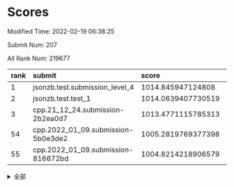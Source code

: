 # Scores

Modified Time: 2022-02-19 06:38:25

Submit Num: 207

All Rank Num: 219677

| rank |               submit               |       score        |       sigma        | pk_num |
| :--- | :--------------------------------- | :----------------- | :----------------- | :----- |
| 1    | jsonzb.test.submission_level_4     | 1014.845947124808  | 0.8297381095930827 | 4242   |
| 2    | jsonzb.test.test_1                 | 1014.0639407730519 | 0.8262924816707383 | 4244   |
| 3    | cpp.21_12_24.submission-2b2ea0d7   | 1013.4771115785313 | 0.8066108691795454 | 4250   |
| 54   | cpp.2022_01_09.submission-5b0e3de2 | 1005.2819769377398 | 0.7244806848522845 | 4250   |
| 55   | cpp.2022_01_09.submission-816672bd | 1004.8214218906579 | 0.7132996616508291 | 4242   |


<details>
<summary>全部</summary>

| rank |                 submit                 |       score        |       sigma        | pk_num |
| :--- | :------------------------------------- | :----------------- | :----------------- | :----- |
| 1    | jsonzb.test.submission_level_4         | 1014.845947124808  | 0.8297381095930827 | 4242   |
| 2    | jsonzb.test.test_1                     | 1014.0639407730519 | 0.8262924816707383 | 4244   |
| 3    | cpp.21_12_24.submission-2b2ea0d7       | 1013.4771115785313 | 0.8066108691795454 | 4250   |
| 4    | gobigger.level_3.submission_level_3_15 | 1011.7897350346047 | 0.80086033158989   | 4243   |
| 5    | gobigger.level_3.submission_level_3_25 | 1011.4089990576356 | 0.777808521992732  | 4250   |
| 6    | gobigger.level_3.submission_level_3_19 | 1011.4006195451645 | 0.7779836162029593 | 4241   |
| 7    | gobigger.level_3.submission_level_3_2  | 1011.3277217475354 | 0.7757478246474528 | 4245   |
| 8    | gobigger.level_3.submission_level_3_14 | 1011.1904246893394 | 0.7580347824553417 | 4250   |
| 9    | gobigger.level_3.submission_level_3_0  | 1011.111567198777  | 0.7715584230434336 | 4247   |
| 10   | gobigger.level_3.submission_level_3_32 | 1010.9314010667134 | 0.777162474323114  | 4244   |
| 11   | gobigger.level_3.submission_level_3_7  | 1010.9034420754508 | 0.7775759307208637 | 4246   |
| 12   | gobigger.level_3.submission_level_3_37 | 1010.759028989046  | 0.7705415446338604 | 4245   |
| 13   | gobigger.level_3.submission_level_3_16 | 1010.741920756353  | 0.7665574051890568 | 4243   |
| 14   | gobigger.level_3.submission_level_3_13 | 1010.5910519173583 | 0.7684775769169132 | 4244   |
| 15   | gobigger.level_3.submission_level_3_33 | 1010.5814386250784 | 0.7979561023439983 | 4250   |
| 16   | gobigger.level_3.submission_level_3_10 | 1010.5167101826405 | 0.7588328497754951 | 4242   |
| 17   | gobigger.level_3.submission_level_3_6  | 1010.4765848694386 | 0.758508899090039  | 4248   |
| 18   | gobigger.level_3.submission_level_3_8  | 1010.4334669999964 | 0.7744961502747346 | 4243   |
| 19   | gobigger.level_3.submission_level_3_4  | 1010.4061731573894 | 0.7607694886304932 | 4245   |
| 20   | gobigger.level_3.submission_level_3_12 | 1010.3972863350115 | 0.7573302205105591 | 4238   |
| 21   | gobigger.level_3.submission_level_3_39 | 1010.3883542206813 | 0.779314896629465  | 4243   |
| 22   | gobigger.level_3.submission_level_3_48 | 1010.2981201972331 | 0.7720247404356076 | 4245   |
| 23   | gobigger.level_3.submission_level_3_20 | 1010.2937018999594 | 0.7727935729307337 | 4240   |
| 24   | gobigger.level_3.submission_level_3_43 | 1010.2763217819984 | 0.7769453863869326 | 4241   |
| 25   | gobigger.level_3.submission_level_3_11 | 1010.2540961863651 | 0.757165077601743  | 4248   |
| 26   | gobigger.level_3.submission_level_3_26 | 1010.1991151730001 | 0.7587982597061018 | 4242   |
| 27   | gobigger.level_3.submission_level_3_38 | 1010.1986914086839 | 0.7570333730379392 | 4248   |
| 28   | gobigger.level_3.submission_level_3_27 | 1010.1933576351595 | 0.7674386582138987 | 4247   |
| 29   | gobigger.level_3.submission_level_3_5  | 1010.1497039176162 | 0.773257106126525  | 4241   |
| 30   | gobigger.level_3.submission_level_3_44 | 1010.1444523679631 | 0.7693359522368632 | 4246   |
| 31   | gobigger.level_3.submission_level_3_47 | 1010.1031267919799 | 0.7703075440647906 | 4243   |
| 32   | gobigger.level_3.submission_level_3_46 | 1009.978425080678  | 0.7730832080431661 | 4248   |
| 33   | gobigger.level_3.submission_level_3_35 | 1009.9236417052699 | 0.7545375321841028 | 4242   |
| 34   | gobigger.level_3.submission_level_3_36 | 1009.895567618111  | 0.7378677235269848 | 4246   |
| 35   | gobigger.level_3.submission_level_3_22 | 1009.810616564525  | 0.7706648556868041 | 4242   |
| 36   | gobigger.level_3.submission_level_3_30 | 1009.7502926514443 | 0.7475920570462317 | 4247   |
| 37   | gobigger.level_3.submission_level_3_29 | 1009.7471823668121 | 0.7458095294862918 | 4244   |
| 38   | gobigger.level_3.submission_level_3_34 | 1009.7323252405399 | 0.7309782877183517 | 4242   |
| 39   | gobigger.level_3.submission_level_3_17 | 1009.728789906521  | 0.7640245714122484 | 4248   |
| 40   | gobigger.level_3.submission_level_3_23 | 1009.665370421188  | 0.734406822459743  | 4244   |
| 41   | gobigger.level_3.submission_level_3_40 | 1009.5738153554519 | 0.752021607370929  | 4248   |
| 42   | gobigger.level_3.submission_level_3_21 | 1009.5650450181992 | 0.7467073317537969 | 4243   |
| 43   | gobigger.level_3.submission_level_3_9  | 1009.4896017218528 | 0.7685351171212959 | 4245   |
| 44   | gobigger.level_3.submission_level_3_1  | 1009.4837126002686 | 0.7539062161946771 | 4245   |
| 45   | gobigger.level_3.submission_level_3_18 | 1009.3636423053453 | 0.769775596575692  | 4245   |
| 46   | gobigger.level_3.submission_level_3_45 | 1009.3567874453717 | 0.7621896356029881 | 4249   |
| 47   | gobigger.level_3.submission_level_3_3  | 1009.3303459101965 | 0.7545854999329759 | 4243   |
| 48   | gobigger.level_3.submission_level_3_31 | 1009.0993308396047 | 0.7538523632639444 | 4242   |
| 49   | gobigger.level_3.submission_level_3_24 | 1009.0943576809772 | 0.748947511147441  | 4243   |
| 50   | gobigger.level_3.submission_level_3_42 | 1009.0051763807784 | 0.7483966975311453 | 4247   |
| 51   | gobigger.level_3.submission_level_3_28 | 1008.6716797434937 | 0.7482065282060741 | 4251   |
| 52   | gobigger.level_3.submission_level_3_49 | 1008.5549020722854 | 0.737043283133758  | 4244   |
| 53   | gobigger.level_3.submission_level_3_41 | 1008.240191540517  | 0.7664539618509058 | 4239   |
| 54   | cpp.2022_01_09.submission-5b0e3de2     | 1005.2819769377398 | 0.7244806848522845 | 4250   |
| 55   | cpp.2022_01_09.submission-816672bd     | 1004.8214218906579 | 0.7132996616508291 | 4242   |
| 56   | gobigger.level_1.submission_level_1_43 | 1004.646652702427  | 0.7177801207859709 | 4236   |
| 57   | gobigger.level_1.submission_level_1_45 | 1004.4628045342419 | 0.7138605514216466 | 4245   |
| 58   | gobigger.level_1.submission_level_1_26 | 1004.4577170937946 | 0.7262419701936648 | 4244   |
| 59   | gobigger.level_1.submission_level_1_6  | 1004.3836740329148 | 0.7109399297879957 | 4242   |
| 60   | gobigger.level_1.submission_level_1_36 | 1004.2788473975612 | 0.7191076007843126 | 4247   |
| 61   | gobigger.level_1.submission_level_1_29 | 1004.068938889198  | 0.7238737078219692 | 4240   |
| 62   | gobigger.level_1.submission_level_1_1  | 1004.015312650998  | 0.7136538154664626 | 4242   |
| 63   | gobigger.level_1.submission_level_1_12 | 1003.9536732206892 | 0.7174206445537415 | 4247   |
| 64   | gobigger.level_1.submission_level_1_21 | 1003.9235529688843 | 0.7266940232973823 | 4246   |
| 65   | gobigger.level_1.submission_level_1_40 | 1003.8916805632088 | 0.7141211697203574 | 4243   |
| 66   | gobigger.level_1.submission_level_1_17 | 1003.851298402823  | 0.7299521196199327 | 4242   |
| 67   | gobigger.level_1.submission_level_1_31 | 1003.8490754038932 | 0.7212486504696858 | 4248   |
| 68   | gobigger.level_1.submission_level_1_18 | 1003.7958180304862 | 0.7138467529932634 | 4246   |
| 69   | gobigger.level_1.submission_level_1_0  | 1003.7894891126679 | 0.7187710768130076 | 4243   |
| 70   | gobigger.level_1.submission_level_1_34 | 1003.7740929401496 | 0.7132324020845843 | 4246   |
| 71   | gobigger.level_1.submission_level_1_23 | 1003.695963178063  | 0.7179791460466044 | 4243   |
| 72   | gobigger.level_1.submission_level_1_41 | 1003.6905747286901 | 0.7080350518294235 | 4245   |
| 73   | gobigger.level_1.submission_level_1_33 | 1003.6713426524285 | 0.7209763678219894 | 4246   |
| 74   | gobigger.level_1.submission_level_1_10 | 1003.663995961583  | 0.7112842213486925 | 4242   |
| 75   | gobigger.level_1.submission_level_1_46 | 1003.6225858980063 | 0.7048775718122845 | 4247   |
| 76   | gobigger.level_1.submission_level_1_42 | 1003.5339776841635 | 0.7298203999494352 | 4247   |
| 77   | gobigger.level_1.submission_level_1_28 | 1003.4925557812919 | 0.7253798972872136 | 4243   |
| 78   | gobigger.level_1.submission_level_1_2  | 1003.386296511595  | 0.713180984059318  | 4243   |
| 79   | gobigger.level_1.submission_level_1_47 | 1003.336304844658  | 0.7250225328835838 | 4243   |
| 80   | gobigger.level_1.submission_level_1_8  | 1003.3258580460044 | 0.7213924302669353 | 4249   |
| 81   | gobigger.level_1.submission_level_1_9  | 1003.3065169400465 | 0.7206560043193695 | 4245   |
| 82   | gobigger.level_1.submission_level_1_3  | 1003.2568580017543 | 0.7092755187050096 | 4242   |
| 83   | gobigger.level_1.submission_level_1_38 | 1003.25539471957   | 0.7315825620348911 | 4245   |
| 84   | gobigger.level_1.submission_level_1_15 | 1003.0648772160259 | 0.7053586976170899 | 4249   |
| 85   | gobigger.level_1.submission_level_1_20 | 1002.9904938594292 | 0.7166678642095833 | 4243   |
| 86   | gobigger.level_1.submission_level_1_24 | 1002.9516623861537 | 0.7109698836130279 | 4236   |
| 87   | gobigger.level_1.submission_level_1_7  | 1002.8931932993947 | 0.7038156743372964 | 4250   |
| 88   | gobigger.level_1.submission_level_1_32 | 1002.8655298810405 | 0.704762507116332  | 4242   |
| 89   | gobigger.level_1.submission_level_1_49 | 1002.7993068507876 | 0.7157152862290476 | 4250   |
| 90   | gobigger.level_1.submission_level_1_35 | 1002.7891063650163 | 0.705216594279128  | 4246   |
| 91   | gobigger.level_1.submission_level_1_44 | 1002.7819023201648 | 0.7210895694379407 | 4244   |
| 92   | gobigger.level_1.submission_level_1_25 | 1002.7285972915164 | 0.7169172856575992 | 4245   |
| 93   | gobigger.level_1.submission_level_1_5  | 1002.6610832383465 | 0.7199911463733533 | 4250   |
| 94   | gobigger.level_1.submission_level_1_13 | 1002.6516024823591 | 0.7188729415402763 | 4247   |
| 95   | gobigger.level_1.submission_level_1_11 | 1002.5147651892685 | 0.709919123755893  | 4243   |
| 96   | gobigger.level_1.submission_level_1_19 | 1002.4657975924906 | 0.6999692909719506 | 4243   |
| 97   | gobigger.level_1.submission_level_1_16 | 1002.4342169084338 | 0.7069661412341717 | 4250   |
| 98   | gobigger.level_1.submission_level_1_27 | 1002.3759376065472 | 0.7118300979694598 | 4242   |
| 99   | gobigger.level_1.submission_level_1_22 | 1002.3414571710709 | 0.7135400104263208 | 4247   |
| 100  | gobigger.level_1.submission_level_1_30 | 1002.3047579238062 | 0.6993188375553993 | 4247   |
| 101  | gobigger.level_1.submission_level_1_14 | 1002.1907150737309 | 0.7049926721025641 | 4242   |
| 102  | gobigger.level_1.submission_level_1_37 | 1001.8505082230313 | 0.7228025879901775 | 4248   |
| 103  | gobigger.level_1.submission_level_1_4  | 1001.8473171534346 | 0.7078365955540846 | 4245   |
| 104  | gobigger.level_1.submission_level_1_48 | 1001.8343800253987 | 0.7181618384773321 | 4248   |
| 105  | gobigger.level_1.submission_level_1_39 | 1001.6406514757938 | 0.7141530640733345 | 4241   |
| 106  | gobigger.random.submission_random_34   | 997.1002941672591  | 0.7132011933021792 | 4248   |
| 107  | gobigger.random.submission_random_14   | 997.047941031232   | 0.6985313264912518 | 4244   |
| 108  | gobigger.random.submission_random_41   | 997.0403930327163  | 0.7136437641629944 | 4243   |
| 109  | gobigger.random.submission_random_35   | 997.0107259619651  | 0.7029482690113673 | 4252   |
| 110  | gobigger.random.submission_random_9    | 996.7630496887701  | 0.7132044703748195 | 4250   |
| 111  | gobigger.random.submission_random_5    | 996.7105466394476  | 0.705963152895125  | 4245   |
| 112  | gobigger.random.submission_random_38   | 996.6929179663216  | 0.7090843137404996 | 4246   |
| 113  | gobigger.random.submission_random_37   | 996.6065226731156  | 0.7130390100971549 | 4245   |
| 114  | gobigger.random.submission_random_21   | 996.5811044243289  | 0.710254039119206  | 4251   |
| 115  | gobigger.random.submission_random_7    | 996.5753879540216  | 0.713727836513712  | 4251   |
| 116  | gobigger.random.submission_random_48   | 996.533053174651   | 0.7201523586744049 | 4241   |
| 117  | gobigger.random.submission_random_49   | 996.4243669723833  | 0.6989242880050089 | 4248   |
| 118  | gobigger.random.submission_random_10   | 996.3528920656041  | 0.7121740231792257 | 4245   |
| 119  | gobigger.random.submission_random_25   | 996.2684070423932  | 0.7140739318376981 | 4240   |
| 120  | gobigger.random.submission_random_45   | 996.1933933634234  | 0.7061692498698723 | 4249   |
| 121  | gobigger.random.submission_random_11   | 996.1750084170324  | 0.7132628546382885 | 4242   |
| 122  | gobigger.random.submission_random_12   | 996.1337478186736  | 0.7175236014218762 | 4240   |
| 123  | gobigger.random.submission_random_47   | 996.1223724596431  | 0.7007025873441042 | 4242   |
| 124  | gobigger.random.submission_random_23   | 996.1031851815163  | 0.7111741910313039 | 4249   |
| 125  | gobigger.random.submission_random_1    | 996.0803842505089  | 0.7041170038142395 | 4247   |
| 126  | gobigger.random.submission_random_17   | 996.0664806253674  | 0.7101675081596298 | 4250   |
| 127  | gobigger.random.submission_random_46   | 996.0124924330493  | 0.7214824646708156 | 4246   |
| 128  | gobigger.random.submission_random_39   | 995.9946327797626  | 0.7188082553132183 | 4240   |
| 129  | gobigger.random.submission_random_42   | 995.8876172817104  | 0.7190784794675225 | 4236   |
| 130  | gobigger.random.submission_random_16   | 995.8487923780823  | 0.706056250027486  | 4239   |
| 131  | gobigger.random.submission_random_3    | 995.8485325630295  | 0.7158150037964902 | 4244   |
| 132  | gobigger.random.submission_random_32   | 995.840057087928   | 0.7083490318557759 | 4246   |
| 133  | gobigger.random.submission_random_36   | 995.7996393229106  | 0.7054888066232763 | 4248   |
| 134  | gobigger.random.submission_random_6    | 995.7601775523149  | 0.7074567128490231 | 4243   |
| 135  | gobigger.random.submission_random_20   | 995.7574347801009  | 0.7291506901215719 | 4245   |
| 136  | gobigger.random.submission_random_44   | 995.726642359372   | 0.7172568757437034 | 4247   |
| 137  | gobigger.random.submission_random_18   | 995.664290796211   | 0.7164846029198858 | 4242   |
| 138  | gobigger.random.submission_random_28   | 995.6336941979712  | 0.7070778949575393 | 4246   |
| 139  | gobigger.random.submission_random_30   | 995.4031060257322  | 0.7178475169708506 | 4245   |
| 140  | gobigger.random.submission_random_13   | 995.3611702948414  | 0.718633905707688  | 4241   |
| 141  | gobigger.random.submission_random_29   | 995.3509878262687  | 0.715981160478604  | 4245   |
| 142  | gobigger.random.submission_random_19   | 995.3345360109217  | 0.7068563392592215 | 4251   |
| 143  | gobigger.random.submission_random_27   | 995.3238134931443  | 0.708611877075138  | 4248   |
| 144  | gobigger.random.submission_random_22   | 995.2895201684653  | 0.6966730949590743 | 4247   |
| 145  | gobigger.random.submission_random_15   | 995.2802923713631  | 0.7221202994873147 | 4245   |
| 146  | gobigger.random.submission_random_4    | 995.2382206748842  | 0.7243273066341486 | 4245   |
| 147  | gobigger.random.submission_random_24   | 995.1839464842286  | 0.7295730078878945 | 4245   |
| 148  | gobigger.random.submission_random_2    | 995.0388278555937  | 0.7067885045135347 | 4247   |
| 149  | gobigger.random.submission_random_8    | 994.8869269663345  | 0.7085589150336271 | 4243   |
| 150  | gobigger.random.submission_random_33   | 994.8727840554326  | 0.7153493988902371 | 4247   |
| 151  | gobigger.random.submission_random_43   | 994.850524276095   | 0.7181789241538942 | 4245   |
| 152  | gobigger.random.submission_random_40   | 994.8037832952004  | 0.7124426434112889 | 4246   |
| 153  | gobigger.random.submission_random_31   | 994.7769346385303  | 0.7331927446585784 | 4248   |
| 154  | gobigger.random.submission_random_26   | 994.6636465229257  | 0.7290810960064388 | 4249   |
| 155  | gobigger.random.submission_random_0    | 994.4021986487109  | 0.7105906141132555 | 4246   |
| 156  | gobigger.level_2.submission_level_2_17 | 993.9909748201721  | 0.7276348418230187 | 4244   |
| 157  | gobigger.level_2.submission_level_2_19 | 993.7577160649267  | 0.7234329987841809 | 4247   |
| 158  | gobigger.level_2.submission_level_2_13 | 993.5843942045084  | 0.7209167335093776 | 4243   |
| 159  | gobigger.level_2.submission_level_2_27 | 993.3442828599345  | 0.7482432374750984 | 4250   |
| 160  | gobigger.level_2.submission_level_2_47 | 993.3330259962198  | 0.7426257219601886 | 4248   |
| 161  | gobigger.level_2.submission_level_2_11 | 993.1782813378874  | 0.7685137462116485 | 4245   |
| 162  | gobigger.level_2.submission_level_2_21 | 993.0270579760504  | 0.7183942015563487 | 4242   |
| 163  | gobigger.level_2.submission_level_2_29 | 992.970800127407   | 0.7404284279566111 | 4248   |
| 164  | gobigger.level_2.submission_level_2_6  | 992.9171106759446  | 0.7270731435125946 | 4242   |
| 165  | gobigger.level_2.submission_level_2_42 | 992.915611252174   | 0.7526349433073671 | 4246   |
| 166  | gobigger.level_2.submission_level_2_12 | 992.8909384986471  | 0.7360829990089537 | 4245   |
| 167  | gobigger.level_2.submission_level_2_44 | 992.8286506560727  | 0.7341660973570572 | 4245   |
| 168  | gobigger.level_2.submission_level_2_10 | 992.5925876247137  | 0.733286874545039  | 4246   |
| 169  | gobigger.level_2.submission_level_2_38 | 992.540412062977   | 0.719725820397487  | 4246   |
| 170  | gobigger.level_2.submission_level_2_45 | 992.5234001830167  | 0.7509182721589995 | 4244   |
| 171  | gobigger.level_2.submission_level_2_41 | 992.4960581661175  | 0.753851446163227  | 4247   |
| 172  | gobigger.level_2.submission_level_2_37 | 992.4392390475481  | 0.742572440007927  | 4242   |
| 173  | gobigger.level_2.submission_level_2_4  | 992.3487264933835  | 0.7431782864382168 | 4248   |
| 174  | gobigger.level_2.submission_level_2_22 | 992.306178700226   | 0.7476351808634256 | 4245   |
| 175  | gobigger.level_2.submission_level_2_3  | 992.2147418216093  | 0.7310351580779082 | 4245   |
| 176  | gobigger.level_2.submission_level_2_49 | 992.1769085473386  | 0.7389551246363563 | 4244   |
| 177  | gobigger.level_2.submission_level_2_0  | 992.0517639503512  | 0.7473484505953111 | 4247   |
| 178  | gobigger.level_2.submission_level_2_24 | 992.002624613966   | 0.7477436645260694 | 4254   |
| 179  | gobigger.level_2.submission_level_2_40 | 991.973357075174   | 0.7414543700622739 | 4246   |
| 180  | gobigger.level_2.submission_level_2_46 | 991.9036826029388  | 0.7460202937222077 | 4245   |
| 181  | gobigger.level_2.submission_level_2_26 | 991.8634661966901  | 0.7496711400209443 | 4244   |
| 182  | gobigger.level_2.submission_level_2_32 | 991.7362849881632  | 0.7386648896306492 | 4245   |
| 183  | gobigger.level_2.submission_level_2_23 | 991.7182167073248  | 0.7394197900518852 | 4246   |
| 184  | gobigger.level_2.submission_level_2_39 | 991.6820431848193  | 0.7474746702422806 | 4243   |
| 185  | gobigger.level_2.submission_level_2_33 | 991.6651835737854  | 0.755709160813032  | 4241   |
| 186  | gobigger.level_2.submission_level_2_20 | 991.6552198210882  | 0.7594425874194742 | 4245   |
| 187  | gobigger.level_2.submission_level_2_35 | 991.6371526095456  | 0.7680021923498115 | 4244   |
| 188  | gobigger.level_2.submission_level_2_2  | 991.632593160673   | 0.7465609000572029 | 4242   |
| 189  | gobigger.level_2.submission_level_2_25 | 991.5632288592413  | 0.740042613918324  | 4240   |
| 190  | gobigger.level_2.submission_level_2_16 | 991.5414778283617  | 0.7582356364150475 | 4239   |
| 191  | gobigger.level_2.submission_level_2_14 | 991.4485648596486  | 0.7422245401239247 | 4243   |
| 192  | gobigger.level_2.submission_level_2_28 | 991.3380762967615  | 0.7568825812601193 | 4245   |
| 193  | gobigger.level_2.submission_level_2_15 | 991.2239108951402  | 0.7432516833949382 | 4243   |
| 194  | gobigger.level_2.submission_level_2_34 | 991.1711512594725  | 0.7618991470772669 | 4251   |
| 195  | gobigger.level_2.submission_level_2_5  | 991.1637092704442  | 0.751553849109648  | 4248   |
| 196  | gobigger.level_2.submission_level_2_43 | 991.1261075969463  | 0.7509774122350007 | 4245   |
| 197  | gobigger.level_2.submission_level_2_18 | 991.1009678188298  | 0.7401881061803613 | 4245   |
| 198  | gobigger.level_2.submission_level_2_8  | 991.0778115401511  | 0.7666465053303582 | 4247   |
| 199  | gobigger.level_2.submission_level_2_7  | 991.0563904209713  | 0.751554467817625  | 4241   |
| 200  | gobigger.level_2.submission_level_2_9  | 991.029023234549   | 0.7521197857502883 | 4245   |
| 201  | gobigger.level_2.submission_level_2_30 | 990.9662030805132  | 0.7573591901614056 | 4247   |
| 202  | gobigger.level_2.submission_level_2_31 | 990.9648019465769  | 0.7588505509692771 | 4247   |
| 203  | gobigger.level_2.submission_level_2_1  | 990.9350617550114  | 0.7476725579722088 | 4241   |
| 204  | gobigger.level_2.submission_level_2_36 | 990.7369079705387  | 0.7523346790784136 | 4242   |
| 205  | gobigger.level_2.submission_level_2_48 | 990.4967508806307  | 0.766763366653488  | 4245   |
| 206  | gobigger.none.submission_none_1        | 978.4190333130942  | 1.232991208293366  | 4247   |
| 207  | gobigger.none.submission_none_0        | 978.0552986993873  | 1.332155679467289  | 4245   |

</details>